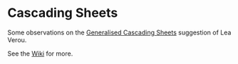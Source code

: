 # Cascading Sheets

Some observations on the [Generalised Cascading Sheets](https://lists.w3.org/Archives/Public/www-style/2015Jul/0421.html) suggestion of Lea Verou.

See the [Wiki](https://github.com/karaken12/cascading-sheets/wiki) for more.
